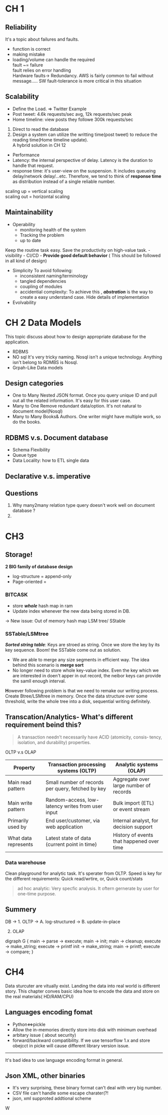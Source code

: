 
# CH 1  

## Reliability  

It's a topic about failures and faults.  
- function is correct  
- making mistake  
- loading/volume can handle the required  
fault ~= failure  
fault relies on error handling  
Hardware faults-> Redundancy. AWS is fairly common to fail without message..... SW fault-tolerance is more critical in this situation  

## Scalability  
- Define the Load. => Twitter Example  
- Post tweet: 4.6k requests/sec avg, 12k requests/sec peak  
- Home timeline: view posts they followe 300k requests/sec  
1) Direct to read the database  
2) Design a system can utilize the writting time(post tweet) to reduce the reading time(Home timeline update).  
A hybrid solution in CH 12  
- Performance  
- Latency: the internal perspective of delay. Latency is the duration to handle that request.  
- response time: it's user-view on the suspension. It includes queueing delay/network delay/...etc. Therefore, we tend to think of **response time** as distribution instead of a single reliable number.  
  

scaling up = vertical scaling  
scaling out = horizontal scaling  
  

## Maintainability  

- Operability
	- monitoring health of the system
	- Tracking the problem
	- up to date

Keep the routine task easy. Save the productivity on high-value task. 
	- visibility
	- CI/CD
	- **Provide good default behavior** ( This should be followed in all kind of design)
- Simplicity
	To avoid following:
	- inconsistent naming/terminology
	- tangled dependencies
	- coupling of modules
	- accidential complexity: To achieve this , ***abstration*** is the way to create a easy understand case. Hide details of implementation
- Evolvability
# CH 2 Data Models
This topic discuss about how to design appropriate database for the application.

- RDBMS
- NO sql
	It's very tricky naming. Nosql isn't a unique technology. Anything isn't belong to RDMBS is Nosql.
- Grpah-Like Data models

## Design categories 
- One to Many
	Nested JSON format. Once you query unique ID and pull out all the related information. It's easy for this user case.
- Many to One
	Remove redundant data/option.  It's not natural to document model(Nosql)
- Many to Many
	Books& Authors. One writer might have multiple work, so do the books. 

## RDBMS v.s. Document database
- Schema Flexibility
- Queue type
- Data Locality: how to ETL single data

## Declarative v.s. imperative


## Questions
1. Why many2many relation type query doesn't work well on document database ?
2. 

# CH3
## Storage!
**2 BIG family of database design**
- log-structure = append-only
- Page-oriented = 
### BITCASK
- store ***whole*** hash map in ram
- Update index whenever the new data being stored in DB.

-> New issue: Out of memory hash map
LSM tree/ SStable
### SSTable/LSMtree
***Sorted string table***: Keys are stroed as string. Once we store the key by its key sequence. Boom! the SSTable come out as solution. 
- We are able to merge any size segments in efficient way. The idea behind this scenario is **merge sort**
- No longer need to store whole key-value index. Even the key which we are interested in doen't apper in out record, the neibor keys can provide the samll enough interval. 

  
**H**owever following problem is that we need to remake our writing process.  
Create Btree/LSMtree in memory. Once the data structure over some threshold, write the whole tree into a disk, sequential writing definitely.


## Transcation/Analytics- What's different requirement beind this?

> A transaction needn’t necessarily have ACID (atomicity, consis‐ tency,
> isolation, and durability) properties.

OLTP v.s OLAP

|  Property| Transaction processing systems (OLTP) |Analytic systems (OLAP)|
|--|--|--|
|  Main read pattern| Small number of records per query, fetched by key |Aggregate over large number of records|
|Main write pattern|Random-access, low-latency writes from user input|Bulk import (ETL) or event stream|
|Primarily used by|End user/customer, via web application|Internal analyst, for decision support|
|What data represents|Latest state of data (current point in time)|History of events that happened over time|

### Data warehouse
Clean playground for analytic task. It's sperater from OLTP. 
Speed is key for the different requirements: Quick read/wrtire, or, Quick count/stats

> ad hoc analytic:
> Very specfic analysis. It oftern gernerate by user for one-time purpose. 

## Summery
DB -> 1. OLTP  ->  A. log-structured
							-> B. update-in-place
			
2. OLAP

digraph G {
    main -> parse -> execute;
    main -> init;
    main -> cleanup;
    execute -> make_string;
    execute -> printf
    init -> make_string;
    main -> printf;
    execute -> compare;
}




# CH4
Data sturcuter are vitually exist. Landing the data into real world is different story. This chapter conves basic idea how to encode the data and store on the real materials( HD/RAM/CPU)

## Languages encoding fomat
 - Python<=>pickle
 - Allow the in-memories directly store into disk with minimum overhead
 - arbitary issue ( about security)
 - forward/backward compatibility. If we use tensorflow 1.x and store obejcct in picke will cause different library version issue. 
---
It's bad idea to use language encoding format in general. 

##  Json XML, other binaries
- It's very surprising, these binary format can't deal with very big number.
- CSV file can't handle some escape charater(?! 
- json, xml supproted addtional scheme

W 




<!--stackedit_data:
eyJoaXN0b3J5IjpbMzE1MjY0MzI3LDg2NjIwODc4OSwtMTczNz
YxMzU3NSwtMTg5NDQxOTMwNiwxMjY2ODY3MzA3LDEyNjY4Njcz
MDcsNzQzOTAwNzI0LDE1NzgxMTc0MzQsLTU2NTQwODQ0NCwtMj
kxMDAyNTE0LDE5Njg0Mzc0MjIsLTE5NTUxMjg3NzQsLTQ2MzYw
OTk3NV19
-->